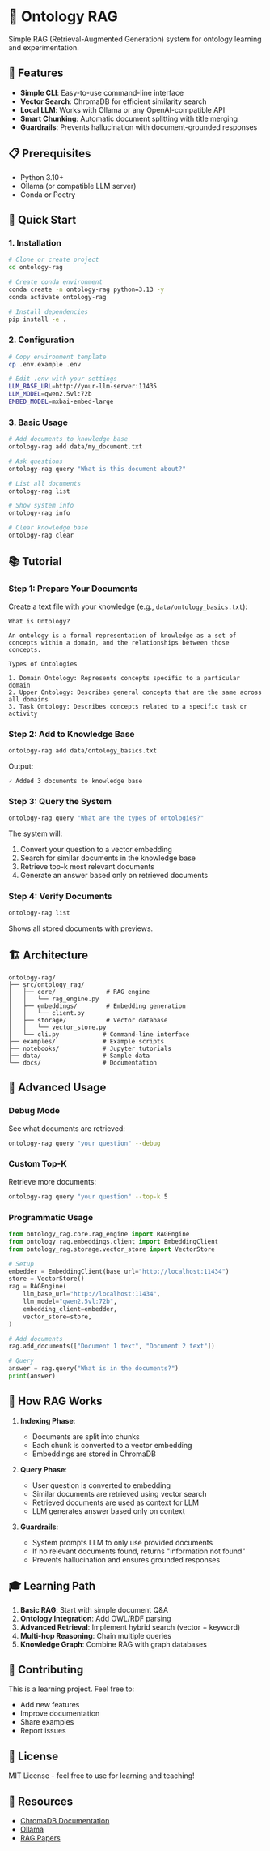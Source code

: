 # 🧠 Ontology RAG

Simple RAG (Retrieval-Augmented Generation) system for ontology learning and experimentation.

## 🎯 Features

- **Simple CLI**: Easy-to-use command-line interface
- **Vector Search**: ChromaDB for efficient similarity search
- **Local LLM**: Works with Ollama or any OpenAI-compatible API
- **Smart Chunking**: Automatic document splitting with title merging
- **Guardrails**: Prevents hallucination with document-grounded responses

## 📋 Prerequisites

- Python 3.10+
- Ollama (or compatible LLM server)
- Conda or Poetry

## 🚀 Quick Start

### 1. Installation

```bash
# Clone or create project
cd ontology-rag

# Create conda environment
conda create -n ontology-rag python=3.13 -y
conda activate ontology-rag

# Install dependencies
pip install -e .
```

### 2. Configuration

```bash
# Copy environment template
cp .env.example .env

# Edit .env with your settings
LLM_BASE_URL=http://your-llm-server:11435
LLM_MODEL=qwen2.5vl:72b
EMBED_MODEL=mxbai-embed-large
```

### 3. Basic Usage

```bash
# Add documents to knowledge base
ontology-rag add data/my_document.txt

# Ask questions
ontology-rag query "What is this document about?"

# List all documents
ontology-rag list

# Show system info
ontology-rag info

# Clear knowledge base
ontology-rag clear
```

## 📚 Tutorial

### Step 1: Prepare Your Documents

Create a text file with your knowledge (e.g., `data/ontology_basics.txt`):

```text
What is Ontology?

An ontology is a formal representation of knowledge as a set of concepts within a domain, and the relationships between those concepts.

Types of Ontologies

1. Domain Ontology: Represents concepts specific to a particular domain
2. Upper Ontology: Describes general concepts that are the same across all domains
3. Task Ontology: Describes concepts related to a specific task or activity
```

### Step 2: Add to Knowledge Base

```bash
ontology-rag add data/ontology_basics.txt
```

Output:
```
✓ Added 3 documents to knowledge base
```

### Step 3: Query the System

```bash
ontology-rag query "What are the types of ontologies?"
```

The system will:
1. Convert your question to a vector embedding
2. Search for similar documents in the knowledge base
3. Retrieve top-k most relevant documents
4. Generate an answer based only on retrieved documents

### Step 4: Verify Documents

```bash
ontology-rag list
```

Shows all stored documents with previews.

## 🏗️ Architecture

```
ontology-rag/
├── src/ontology_rag/
│   ├── core/              # RAG engine
│   │   └── rag_engine.py
│   ├── embeddings/        # Embedding generation
│   │   └── client.py
│   ├── storage/           # Vector database
│   │   └── vector_store.py
│   └── cli.py            # Command-line interface
├── examples/             # Example scripts
├── notebooks/            # Jupyter tutorials
├── data/                 # Sample data
└── docs/                 # Documentation
```

## 🔧 Advanced Usage

### Debug Mode

See what documents are retrieved:

```bash
ontology-rag query "your question" --debug
```

### Custom Top-K

Retrieve more documents:

```bash
ontology-rag query "your question" --top-k 5
```

### Programmatic Usage

```python
from ontology_rag.core.rag_engine import RAGEngine
from ontology_rag.embeddings.client import EmbeddingClient
from ontology_rag.storage.vector_store import VectorStore

# Setup
embedder = EmbeddingClient(base_url="http://localhost:11434")
store = VectorStore()
rag = RAGEngine(
    llm_base_url="http://localhost:11434",
    llm_model="qwen2.5vl:72b",
    embedding_client=embedder,
    vector_store=store,
)

# Add documents
rag.add_documents(["Document 1 text", "Document 2 text"])

# Query
answer = rag.query("What is in the documents?")
print(answer)
```

## 📖 How RAG Works

1. **Indexing Phase**:
   - Documents are split into chunks
   - Each chunk is converted to a vector embedding
   - Embeddings are stored in ChromaDB

2. **Query Phase**:
   - User question is converted to embedding
   - Similar documents are retrieved using vector search
   - Retrieved documents are used as context for LLM
   - LLM generates answer based only on context

3. **Guardrails**:
   - System prompts LLM to only use provided documents
   - If no relevant documents found, returns "information not found"
   - Prevents hallucination and ensures grounded responses

## 🎓 Learning Path

1. **Basic RAG**: Start with simple document Q&A
2. **Ontology Integration**: Add OWL/RDF parsing
3. **Advanced Retrieval**: Implement hybrid search (vector + keyword)
4. **Multi-hop Reasoning**: Chain multiple queries
5. **Knowledge Graph**: Combine RAG with graph databases

## 🤝 Contributing

This is a learning project. Feel free to:
- Add new features
- Improve documentation
- Share examples
- Report issues

## 📝 License

MIT License - feel free to use for learning and teaching!

## 🔗 Resources

- [ChromaDB Documentation](https://docs.trychroma.com/)
- [Ollama](https://ollama.ai/)
- [RAG Papers](https://arxiv.org/abs/2005.11401)
